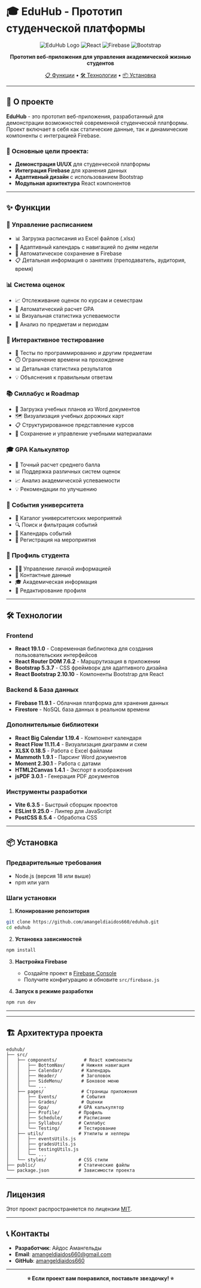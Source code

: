 # 🎓 EduHub - Прототип студенческой платформы

<div align="center">

![EduHub Logo](https://img.shields.io/badge/EduHub-Student%20Platform-blue?style=for-the-badge&logo=react)
![React](https://img.shields.io/badge/React-19.1.0-61DAFB?style=for-the-badge&logo=react)
![Firebase](https://img.shields.io/badge/Firebase-11.9.1-FFCA28?style=for-the-badge&logo=firebase)
![Bootstrap](https://img.shields.io/badge/Bootstrap-5.3.7-7952B3?style=for-the-badge&logo=bootstrap)

**Прототип веб-приложения для управления академической жизнью студентов**

[📋 Функции](#-функции) • [🛠 Технологии](#-технологии) • [📦 Установка](#-установка)

</div>

---

## 📖 О проекте

**EduHub** - это прототип веб-приложения, разработанный для демонстрации возможностей современной студенческой платформы. Проект включает в себя как статические данные, так и динамические компоненты с интеграцией Firebase.

### 🎯 Основные цели проекта:
- **Демонстрация UI/UX** для студенческой платформы
- **Интеграция Firebase** для хранения данных
- **Адаптивный дизайн** с использованием Bootstrap
- **Модульная архитектура** React компонентов

---

## ✨ Функции

### 📅 **Управление расписанием**
- 📊 Загрузка расписания из Excel файлов (.xlsx)
- 📱 Адаптивный календарь с навигацией по дням недели
- 🔄 Автоматическое сохранение в Firebase
- 📋 Детальная информация о занятиях (преподаватель, аудитория, время)

### 📊 **Система оценок**
- 📈 Отслеживание оценок по курсам и семестрам
- 🧮 Автоматический расчет GPA
- 📊 Визуальная статистика успеваемости
- 🎯 Анализ по предметам и периодам

### 🧪 **Интерактивное тестирование**
- 📝 Тесты по программированию и другим предметам
- ⏱️ Ограничение времени на прохождение
- 📊 Детальная статистика результатов
- 💡 Объяснения к правильным ответам

### 📚 **Силлабус и Roadmap**
- 📄 Загрузка учебных планов из Word документов
- 🗺️ Визуализация учебных дорожных карт
- 📋 Структурированное представление курсов
- 💾 Сохранение и управление учебными материалами

### 🎓 **GPA Калькулятор**
- 🧮 Точный расчет среднего балла
- 📊 Поддержка различных систем оценок
- 📈 Анализ академической успеваемости
- 💡 Рекомендации по улучшению

### 📅 **События университета**
- 🎪 Каталог университетских мероприятий
- 🔍 Поиск и фильтрация событий
- 📅 Календарь событий
- 📝 Регистрация на мероприятия

### 👤 **Профиль студента**
- 👨‍🎓 Управление личной информацией
- 📧 Контактные данные
- 🎓 Академическая информация
- 🔄 Редактирование профиля

---

## 🛠 Технологии

### Frontend
- **React 19.1.0** - Современная библиотека для создания пользовательских интерфейсов
- **React Router DOM 7.6.2** - Маршрутизация в приложении
- **Bootstrap 5.3.7** - CSS фреймворк для адаптивного дизайна
- **React Bootstrap 2.10.10** - Компоненты Bootstrap для React

### Backend & База данных
- **Firebase 11.9.1** - Облачная платформа для хранения данных
- **Firestore** - NoSQL база данных в реальном времени

### Дополнительные библиотеки
- **React Big Calendar 1.19.4** - Компонент календаря
- **React Flow 11.11.4** - Визуализация диаграмм и схем
- **XLSX 0.18.5** - Работа с Excel файлами
- **Mammoth 1.9.1** - Парсинг Word документов
- **Moment 2.30.1** - Работа с датами
- **HTML2Canvas 1.4.1** - Экспорт в изображения
- **jsPDF 3.0.1** - Генерация PDF документов

### Инструменты разработки
- **Vite 6.3.5** - Быстрый сборщик проектов
- **ESLint 9.25.0** - Линтер для JavaScript
- **PostCSS 8.5.4** - Обработка CSS

---

## 📦 Установка

### Предварительные требования
- Node.js (версия 18 или выше)
- npm или yarn

### Шаги установки

1. **Клонирование репозитория**
```bash
git clone https://github.com/amangeldiaidos660/eduhub.git
cd eduhub
```

2. **Установка зависимостей**
```bash
npm install
```

3. **Настройка Firebase**
   - Создайте проект в [Firebase Console](https://console.firebase.google.com/)
   - Получите конфигурацию и обновите `src/firebase.js`

4. **Запуск в режиме разработки**
```bash
npm run dev
```

---

---

## 🏗 Архитектура проекта

```
eduhub/
├── src/
│   ├── components/          # React компоненты
│   │   ├── BottomNav/      # Нижняя навигация
│   │   ├── Calendar/       # Календарь
│   │   ├── Header/         # Заголовок
│   │   ├── SideMenu/       # Боковое меню
│   │   └── ...
│   ├── pages/              # Страницы приложения
│   │   ├── Events/         # События
│   │   ├── Grades/         # Оценки
│   │   ├── Gpa/           # GPA калькулятор
│   │   ├── Profile/       # Профиль
│   │   ├── Schedule/      # Расписание
│   │   ├── Syllabus/      # Силлабус
│   │   └── Testing/       # Тестирование
│   ├── utils/             # Утилиты и хелперы
│   │   ├── eventsUtils.js
│   │   ├── gradesUtils.js
│   │   ├── testingUtils.js
│   │   └── ...
│   └── styles/            # CSS стили
├── public/                # Статические файлы
└── package.json           # Зависимости проекта
```

---

## Лицензия

Этот проект распространяется по лицензии [MIT](LICENSE).

---

## 📞 Контакты

- **Разработчик**: Айдос Амангельды
- **Email**: amangeldiaidos660@gmail.com
- **GitHub**: [amangeldiaidos660](https://github.com/amangeldiaidos660)

---

<div align="center">

**⭐ Если проект вам понравился, поставьте звездочку! ⭐**

</div>
